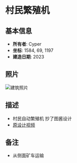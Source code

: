 # 村民繁殖机

## 基本信息
- **所有者**: Cyper
- **坐标**: 1584, 69, 1197
- **建造日期**: 2023

## 照片
![建筑照片](/Pictures/VillagerFarm.png)

## 描述
- 村民自动繁殖机 抄了图酱设计
- [原设计视频](https://www.bilibili.com/video/BV1eY4y1L7MS/)

## 备注
- 从侧面矿车运输